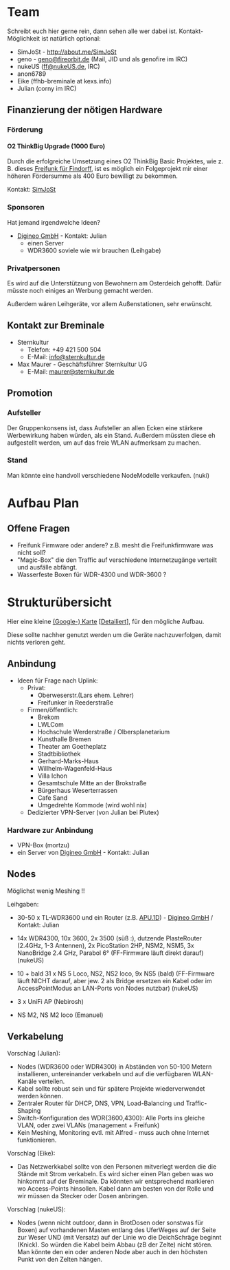 # Team
Schreibt euch hier gerne rein, dann sehen alle wer dabei ist. Kontakt-Möglichkeit ist natürlich optional:
* SimJoSt - http://about.me/SimJoSt
* geno - geno@fireorbit.de (Mail, JID und als genofire im IRC)
* nukeUS (ff@nukeUS.de, IRC)
* anon6789
* Eike (ffhb-breminale at kexs.info)
* Julian (corny im IRC)

## Finanzierung der nötigen Hardware
### Förderung
#### O2 ThinkBig Upgrade (1000 Euro)
Durch die erfolgreiche Umsetzung eines O2 ThinkBig Basic Projektes, wie z. B. dieses [Freifunk für Findorff](http://www.think-big.org/projekt/freifunk-fuer-findorff), ist es möglich ein Folgeprojekt mir einer höheren Fördersumme als 400 Euro bewilligt zu bekommen.

Kontakt: [SimJoSt](http://www.about.me/SimJoSt)

### Sponsoren
Hat jemand irgendwelche Ideen?

* [Digineo GmbH](http://www.digineo.de) - Kontakt: Julian
  * einen Server
  * WDR3600 soviele wie wir brauchen (Leihgabe)

### Privatpersonen
Es wird auf die Unterstützung von Bewohnern am Osterdeich gehofft. Dafür müsste noch einiges an Werbung gemacht werden.

Außerdem wären Leihgeräte, vor allem Außenstationen, sehr erwünscht.

## Kontakt zur Breminale
* Sternkultur
  * Telefon: +49 421 500 504
  * E-Mail: info@sternkultur.de
* Max Maurer - Geschäftsführer Sternkultur UG
  * E-Mail: maurer@sternkultur.de

## Promotion
### Aufsteller
Der Gruppenkonsens ist, dass Aufsteller an allen Ecken eine stärkere Werbewirkung haben würden, als ein Stand. Außerdem müssten diese eh aufgestellt werden, um auf das freie WLAN aufmerksam zu machen.

### Stand

Man könnte eine handvoll verschiedene NodeModelle verkaufen. (nuki)


# Aufbau Plan

## Offene Fragen

* Freifunk Firmware oder andere? z.B. mesht die Freifunkfirmware was nicht soll?
* "Magic-Box" die den Traffic auf verschiedene Internetzugänge verteilt und ausfälle abfängt.
* Wasserfeste Boxen für WDR-4300 und WDR-3600 ?

# Strukturübersicht
Hier eine kleine [(Google-) Karte](https://www.google.de/maps/@53.0708917,8.8166142,16z/data=!3m1!4b1!4m2!6m1!1szLIdiavRRcUY.kHkfMt2Tp8Dk?hl=de) [[Detailiert](https://www.google.com/maps/d/edit?mid=zLIdiavRRcUY.kHkfMt2Tp8Dk)], für den mögliche Aufbau.

Diese sollte nachher genutzt werden um die Geräte nachzuverfolgen, damit nichts verloren geht.

## Anbindung
* Ideen für Frage nach Uplink:
  * Privat:
      * Oberweserstr.(Lars ehem. Lehrer)
      * Freifunker in Reederstraße
  * Firmen/öffentlich:
      * Brekom
      * LWLCom
      * Hochschule Werderstraße / Olbersplanetarium
      * Kunsthalle Bremen
      * Theater am Goetheplatz
      * Stadtbibliothek
      * Gerhard-Marks-Haus
      * Willhelm-Wagenfeld-Haus
      * Villa Ichon
      * Gesamtschule Mitte an der Brokstraße
      * Bürgerhaus Weserterrassen
      * Cafe Sand
      * Umgedrehte Kommode (wird wohl nix)
  * Dedizierter VPN-Server (von Julian bei Plutex)

### Hardware zur Anbindung
* VPN-Box (mortzu)
* ein Server von [Digineo GmbH](http://www.digineo.de) - Kontakt: Julian



## Nodes
  Möglichst wenig Meshing  !!
  
  Leihgaben:
  * 30-50 x TL-WDR3600 und ein Router (z.B. [APU.1D](http://www.pcengines.ch/apu1d.htm)) - [Digineo GmbH](http://www.digineo.de) / Kontakt: Julian
  

  * 14x WDR4300, 10x 3600, 2x 3500 (süß :), dutzende PlasteRouter (2.4GHz, 1-3 Antennen), 2x PicoStation 2HP, NSM2, NSM5, 3x NanoBridge 2.4 GHz, Parabol 6° (FF-Firmware läuft direkt darauf) (nukeUS)
  * 10 + bald 31 x NS 5 Loco, NS2, NS2 loco, 9x NS5 (bald) (FF-Firmware läuft NICHT darauf, aber jew. 2  als Bridge ersetzen ein Kabel oder im AccessPointModus an LAN-Ports von  Nodes nutzbar) (nukeUS)

  * 3 x UniFi AP (Nebirosh)
  * NS M2, NS M2 loco (Emanuel)

## Verkabelung
Vorschlag (Julian):
* Nodes (WDR3600 oder WDR4300) in Abständen von 50-100 Metern installieren, untereinander verkabeln und auf die verfügbaren WLAN-Kanäle verteilen.
* Kabel sollte robust sein und für spätere Projekte wiederverwendet werden können.
* Zentraler Router für DHCP, DNS, VPN, Load-Balancing und Traffic-Shaping
* Switch-Konfiguration des WDR{3600,4300}: Alle Ports ins gleiche VLAN, oder zwei VLANs (management + Freifunk)
* Kein Meshing, Monitoring evtl. mit Alfred - muss auch ohne Internet funktionieren.


Vorschlag (Eike):
* Das Netzwerkkabel sollte von den Personen mitverlegt werden die die Stände mit Strom verkabeln. Es wird sicher einen Plan geben was wo hinkommt auf der Breminale. Da könnten wir entsprechend markieren wo Access-Points hinsollen. Kabel dann am besten von der Rolle und wir müssen da Stecker oder Dosen anbringen.

Vorschlag (nukeUS):
* Nodes (wenn nicht outdoor, dann in BrotDosen oder sonstwas für Boxen) auf vorhandenen Masten entlang des UferWeges auf der Seite zur Weser UND (mit Versatz) auf der Linie wo die DeichSchräge beginnt (Knick). So würden die Kabel beim Abbau (zB der Zelte) nicht stören. Man könnte den ein oder anderen Node aber auch in den höchsten Punkt von den Zelten hängen.



